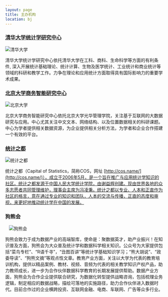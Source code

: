 ```yaml
---
layout: page
title: 主办机构
location: bj
---
```


### [清华大学统计学研究中心](http://www.stat.tsinghua.edu.cn/)

<div class="row">
  <div class="col-md-6 col-md-offset-3">
    <img src="{{ '/img/logo-tsinghua.png' | prepend: site.qiniubaseurl }}" alt="清华大学" class="img-responsive center-block" />
  </div>
</div>

清华大学统计学研究中心依托清华大学在工科、商科、生命科学等方面的有利条件, 深入开展统计基础理论、统计计算、生物及医学统计、工业统计和商业统计等领域的科研和教学工作。力争在理论和应用统计方面取得具有国际影响力的重要学术成果。

### [北京大学商务智能研究中心](http://www.gsm.pku.edu.cn/index/index.html)

<div class="row">
  <div class="col-md-6 col-md-offset-3">
    <img src="{{ '/img/logo-pku.jpg' | prepend: site.qiniubaseurl }}" alt="北京大学" class="img-responsive center-block" />
  </div>
</div>

北京大学商务智能研究中心依托北京大学光华管理学院，关注基于互联网的大数据研究与应用。中心尤其关注中文文本、网络结构、以及位置数据相关的科研课题。中心为学者提供相关数据资源，为企业提供相关分析方法，为学者和企业合作搭建一个有效的平台。

### [统计之都](http://cos.name/)

<div class="row">
  <div class="col-md-6 col-md-offset-3">
    <img src="{{ '/img/logo-cos.png' | prepend: site.qiniubaseurl }}" alt="统计之都" class="img-responsive center-block" />
  </div>
</div>

统计之都（Capital of Statistics，简称COS，网址
[http://cos.name/](http://cos.name/)），成立于2006年5月，是一个旨在推广与应用统计学知识的社区。统计之都发源于中国人民大学统计学院，由谢益辉创建。现由世界各地的众多志愿者共同管理维护，理事会主席为冯凌秉。统计之都以专业、人本和正直作为社区的格言，意在通过专业的知识和团队，人本的交流与传播，正直的态度和审视，来更好地推动统计学在中国的发展。

### 狗熊会

<div class="row">
  <div class="col-md-6 col-md-offset-3">
    <img src="{{ '/img/logo-bear.png' | prepend: site.qiniubaseurl }}" alt="狗熊会" class="img-responsive center-block" />
  </div>
</div>

狗熊会致力于成为数据产业的高端智库，使命是：聚数据英才，助产业振兴！在知识普及方面，狗熊会为大众普及统计学和数据科学相关知识。公众号为大家提供包括“菜鸟专栏”、“R语千寻”，“丑图百讲”等统计学基础知识学习；“熊大胡说”、“政委导读”、“狗熊文摘”等观点性文章。教育产业方面，关注以大学为代表的教育培训机构，提供以精品案例、教材、视频、音频为代表的相关教学知识产权产品，助力教师成长，进一步为合作伙伴数据科学教育的长期发展提供帮助。数据产业方面，狗熊会为合作企业提供联合研究，为数据化转型提供战略咨询，包括梳理业务逻辑，制定相应的数据战略，描绘可落地的实施路径，助力合作伙伴进入数据时代。目前合作过的企业横跨投资、互联网金融、电商、车联网、广告等众多行业。



